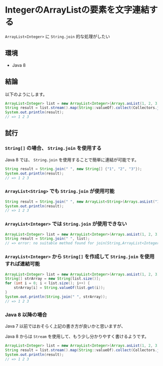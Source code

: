 # IntegerのArrayListの要素を文字連結する

`ArrayList<Integer>` に `String.join` 的な処理がしたい

## 環境

* Java 8

## 結論

以下のようにします。

```java
ArrayList<Integer> list = new ArrayList<Integer>(Arrays.asList(1, 2, 3));
String result = list.stream().map(String::valueOf).collect(Collectors.joining(" "));
System.out.println(result);
// => 1 2 3
```

## 試行

### `String[]` の場合、 `String.join` を使用する

Java 8 では、 `String.join` を使用することで簡単に連結が可能です。

```java
String result = String.join(" ", new String[] {"1", "2", "3"});
System.out.println(result);
// => 1 2 3
```

### `ArrayList<String>` でも `String.join` が使用可能

```java
String result = String.join(" ", new ArrayList<String>(Arrays.asList("1", "2", "3")));
System.out.println(result);
// => 1 2 3
```

### `ArrayList<Integer>` では `String.join` が使用できない

```java
ArrayList<Integer> list = new ArrayList<Integer>(Arrays.asList(1, 2, 3));
String result = String.join(" ", list);
// => error: no suitable method found for join(String,ArrayList<Integer>)
```

### `ArrayList<Integer>` から `String[]` を作成して `String.join` を使用すれば連結可能

```java
ArrayList<Integer> list = new ArrayList<Integer>(Arrays.asList(1, 2, 3));
String[] strArray = new String[list.size()];
for (int i = 0; i < list.size(); i++) {
    strArray[i] = String.valueOf(list.get(i));
}
System.out.println(String.join(" ", strArray));
// => 1 2 3
```

### Java 8 以降の場合

Java 7 以前ではおそらく上記の書き方が良いかと思いますが、

Java 8 からは `Stream` を使用して、もう少し分かりやすく書けるようです。

```java
ArrayList<Integer> list = new ArrayList<Integer>(Arrays.asList(1, 2, 3));
String result = list.stream().map(String::valueOf).collect(Collectors.joining(" "));
System.out.println(result);
// => 1 2 3
```
